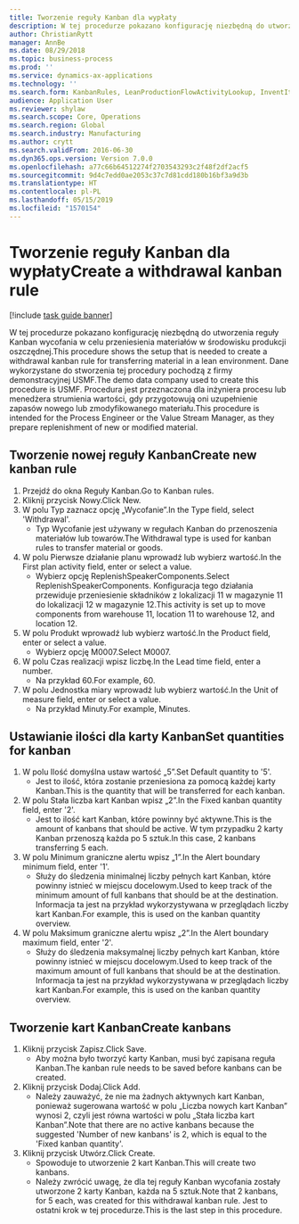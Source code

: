 ```yaml
---
title: Tworzenie reguły Kanban dla wypłaty
description: W tej procedurze pokazano konfigurację niezbędną do utworzenia reguły Kanban wycofania w celu przeniesienia materiałów w środowisku produkcji oszczędnej.
author: ChristianRytt
manager: AnnBe
ms.date: 08/29/2018
ms.topic: business-process
ms.prod: ''
ms.service: dynamics-ax-applications
ms.technology: ''
ms.search.form: KanbanRules, LeanProductionFlowActivityLookup, InventItemIdLookupSimple, UnitOfMeasureLookup, KanbanCreate
audience: Application User
ms.reviewer: shylaw
ms.search.scope: Core, Operations
ms.search.region: Global
ms.search.industry: Manufacturing
ms.author: crytt
ms.search.validFrom: 2016-06-30
ms.dyn365.ops.version: Version 7.0.0
ms.openlocfilehash: a77c66b64512274f2703543293c2f48f2df2acf5
ms.sourcegitcommit: 9d4c7edd0ae2053c37c7d81cdd180b16bf3a9d3b
ms.translationtype: HT
ms.contentlocale: pl-PL
ms.lasthandoff: 05/15/2019
ms.locfileid: "1570154"
---
```

# <a name="create-a-withdrawal-kanban-rule"></a><span data-ttu-id="e6bb8-103">Tworzenie reguły Kanban dla wypłaty</span><span class="sxs-lookup"><span data-stu-id="e6bb8-103">Create a withdrawal kanban rule</span></span>

[!include [task guide banner](../../includes/task-guide-banner.md)]

<span data-ttu-id="e6bb8-104">W tej procedurze pokazano konfigurację niezbędną do utworzenia reguły Kanban wycofania w celu przeniesienia materiałów w środowisku produkcji oszczędnej.</span><span class="sxs-lookup"><span data-stu-id="e6bb8-104">This procedure shows the setup that is needed to create a withdrawal kanban rule for transferring material in a lean environment.</span></span> <span data-ttu-id="e6bb8-105">Dane wykorzystane do stworzenia tej procedury pochodzą z firmy demonstracyjnej USMF.</span><span class="sxs-lookup"><span data-stu-id="e6bb8-105">The demo data company used to create this procedure is USMF.</span></span> <span data-ttu-id="e6bb8-106">Procedura jest przeznaczona dla inżyniera procesu lub menedżera strumienia wartości, gdy przygotowują oni uzupełnienie zapasów nowego lub zmodyfikowanego materiału.</span><span class="sxs-lookup"><span data-stu-id="e6bb8-106">This procedure is intended for the Process Engineer or the Value Stream Manager, as they prepare replenishment of new or modified material.</span></span>


## <a name="create-new-kanban-rule"></a><span data-ttu-id="e6bb8-107">Tworzenie nowej reguły Kanban</span><span class="sxs-lookup"><span data-stu-id="e6bb8-107">Create new kanban rule</span></span>
1. <span data-ttu-id="e6bb8-108">Przejdź do okna Reguły Kanban.</span><span class="sxs-lookup"><span data-stu-id="e6bb8-108">Go to Kanban rules.</span></span>
2. <span data-ttu-id="e6bb8-109">Kliknij przycisk Nowy.</span><span class="sxs-lookup"><span data-stu-id="e6bb8-109">Click New.</span></span>
3. <span data-ttu-id="e6bb8-110">W polu Typ zaznacz opcję „Wycofanie”.</span><span class="sxs-lookup"><span data-stu-id="e6bb8-110">In the Type field, select 'Withdrawal'.</span></span>
    * <span data-ttu-id="e6bb8-111">Typ Wycofanie jest używany w regułach Kanban do przenoszenia materiałów lub towarów.</span><span class="sxs-lookup"><span data-stu-id="e6bb8-111">The Withdrawal type is used for kanban rules to transfer material or goods.</span></span>  
4. <span data-ttu-id="e6bb8-112">W polu Pierwsze działanie planu wprowadź lub wybierz wartość.</span><span class="sxs-lookup"><span data-stu-id="e6bb8-112">In the First plan activity field, enter or select a value.</span></span>
    * <span data-ttu-id="e6bb8-113">Wybierz opcję ReplenishSpeakerComponents.</span><span class="sxs-lookup"><span data-stu-id="e6bb8-113">Select ReplenishSpeakerComponents.</span></span>   <span data-ttu-id="e6bb8-114">Konfiguracja tego działania przewiduje przeniesienie składników z lokalizacji 11 w magazynie 11 do lokalizacji 12 w magazynie 12.</span><span class="sxs-lookup"><span data-stu-id="e6bb8-114">This activity is set up to move components from warehouse 11, location 11 to warehouse 12, and location 12.</span></span>  
5. <span data-ttu-id="e6bb8-115">W polu Produkt wprowadź lub wybierz wartość.</span><span class="sxs-lookup"><span data-stu-id="e6bb8-115">In the Product field, enter or select a value.</span></span>
    * <span data-ttu-id="e6bb8-116">Wybierz opcję M0007.</span><span class="sxs-lookup"><span data-stu-id="e6bb8-116">Select M0007.</span></span>  
6. <span data-ttu-id="e6bb8-117">W polu Czas realizacji wpisz liczbę.</span><span class="sxs-lookup"><span data-stu-id="e6bb8-117">In the Lead time field, enter a number.</span></span>
    * <span data-ttu-id="e6bb8-118">Na przykład 60.</span><span class="sxs-lookup"><span data-stu-id="e6bb8-118">For example, 60.</span></span>  
7. <span data-ttu-id="e6bb8-119">W polu Jednostka miary wprowadź lub wybierz wartość.</span><span class="sxs-lookup"><span data-stu-id="e6bb8-119">In the Unit of measure field, enter or select a value.</span></span>
    * <span data-ttu-id="e6bb8-120">Na przykład Minuty.</span><span class="sxs-lookup"><span data-stu-id="e6bb8-120">For example, Minutes.</span></span>  

## <a name="set-quantities-for-kanban"></a><span data-ttu-id="e6bb8-121">Ustawianie ilości dla karty Kanban</span><span class="sxs-lookup"><span data-stu-id="e6bb8-121">Set quantities for kanban</span></span>
1. <span data-ttu-id="e6bb8-122">W polu Ilość domyślna ustaw wartość „5”.</span><span class="sxs-lookup"><span data-stu-id="e6bb8-122">Set Default quantity to '5'.</span></span>
    * <span data-ttu-id="e6bb8-123">Jest to ilość, która zostanie przeniesiona za pomocą każdej karty Kanban.</span><span class="sxs-lookup"><span data-stu-id="e6bb8-123">This is the quantity that will be transferred for each kanban.</span></span>  
2. <span data-ttu-id="e6bb8-124">W polu Stała liczba kart Kanban wpisz „2”.</span><span class="sxs-lookup"><span data-stu-id="e6bb8-124">In the Fixed kanban quantity field, enter '2'.</span></span>
    * <span data-ttu-id="e6bb8-125">Jest to ilość kart Kanban, które powinny być aktywne.</span><span class="sxs-lookup"><span data-stu-id="e6bb8-125">This is the amount of kanbans that should be active.</span></span> <span data-ttu-id="e6bb8-126">W tym przypadku 2 karty Kanban przenoszą każda po 5 sztuk.</span><span class="sxs-lookup"><span data-stu-id="e6bb8-126">In this case, 2 kanbans transferring 5 each.</span></span>  
3. <span data-ttu-id="e6bb8-127">W polu Minimum graniczne alertu wpisz „1”.</span><span class="sxs-lookup"><span data-stu-id="e6bb8-127">In the Alert boundary minimum field, enter '1'.</span></span>
    * <span data-ttu-id="e6bb8-128">Służy do śledzenia minimalnej liczby pełnych kart Kanban, które powinny istnieć w miejscu docelowym.</span><span class="sxs-lookup"><span data-stu-id="e6bb8-128">Used to keep track of the minimum amount of full kanbans that should be at the destination.</span></span> <span data-ttu-id="e6bb8-129">Informacja ta jest na przykład wykorzystywana w przeglądach liczby kart Kanban.</span><span class="sxs-lookup"><span data-stu-id="e6bb8-129">For example, this is used on the kanban quantity overview.</span></span>  
4. <span data-ttu-id="e6bb8-130">W polu Maksimum graniczne alertu wpisz „2”.</span><span class="sxs-lookup"><span data-stu-id="e6bb8-130">In the Alert boundary maximum field, enter '2'.</span></span>
    * <span data-ttu-id="e6bb8-131">Służy do śledzenia maksymalnej liczby pełnych kart Kanban, które powinny istnieć w miejscu docelowym.</span><span class="sxs-lookup"><span data-stu-id="e6bb8-131">Used to keep track of the maximum amount of full kanbans that should be at the destination.</span></span> <span data-ttu-id="e6bb8-132">Informacja ta jest na przykład wykorzystywana w przeglądach liczby kart Kanban.</span><span class="sxs-lookup"><span data-stu-id="e6bb8-132">For example, this is used on the kanban quantity overview.</span></span>  

## <a name="create-kanbans"></a><span data-ttu-id="e6bb8-133">Tworzenie kart Kanban</span><span class="sxs-lookup"><span data-stu-id="e6bb8-133">Create kanbans</span></span>
1. <span data-ttu-id="e6bb8-134">Kliknij przycisk Zapisz.</span><span class="sxs-lookup"><span data-stu-id="e6bb8-134">Click Save.</span></span>
    * <span data-ttu-id="e6bb8-135">Aby można było tworzyć karty Kanban, musi być zapisana reguła Kanban.</span><span class="sxs-lookup"><span data-stu-id="e6bb8-135">The kanban rule needs to be saved before kanbans can be created.</span></span>  
2. <span data-ttu-id="e6bb8-136">Kliknij przycisk Dodaj.</span><span class="sxs-lookup"><span data-stu-id="e6bb8-136">Click Add.</span></span>
    * <span data-ttu-id="e6bb8-137">Należy zauważyć, że nie ma żadnych aktywnych kart Kanban, ponieważ sugerowana wartość w polu „Liczba nowych kart Kanban” wynosi 2, czyli jest równa wartości w polu „Stała liczba kart Kanban”.</span><span class="sxs-lookup"><span data-stu-id="e6bb8-137">Note that there are no active kanbans because the suggested 'Number of new kanbans' is 2, which is equal to the 'Fixed kanban quantity'.</span></span>  
3. <span data-ttu-id="e6bb8-138">Kliknij przycisk Utwórz.</span><span class="sxs-lookup"><span data-stu-id="e6bb8-138">Click Create.</span></span>
    * <span data-ttu-id="e6bb8-139">Spowoduje to utworzenie 2 kart Kanban.</span><span class="sxs-lookup"><span data-stu-id="e6bb8-139">This will create two kanbans.</span></span>  
    * <span data-ttu-id="e6bb8-140">Należy zwrócić uwagę, że dla tej reguły Kanban wycofania zostały utworzone 2 karty Kanban, każda na 5 sztuk.</span><span class="sxs-lookup"><span data-stu-id="e6bb8-140">Note that 2 kanbans, for 5 each, was created for this withdrawal kanban rule.</span></span>  <span data-ttu-id="e6bb8-141">Jest to ostatni krok w tej procedurze.</span><span class="sxs-lookup"><span data-stu-id="e6bb8-141">This is the last step in this procedure.</span></span>  

